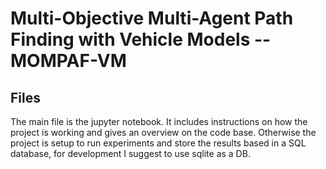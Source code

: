 # Multi-Objective Multi-Agent Path Finding with Vehicle Models -- MOMPAF-VM

## Files

The main file is the jupyter notebook. It includes instructions on how the project is working and gives an overview on the code base.
Otherwise the project is setup to run experiments and store the results based in a SQL database, for development I suggest to use sqlite as a DB.

